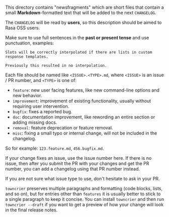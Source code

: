 This directory contains "newsfragments" which are short files that contain a small
**Markdown**-formatted text that will be added to the next `CHANGELOG`.

The `CHANGELOG` will be read by **users**, so this description should be aimed
to Rasa OSS users.

Make sure to use full sentences in the **past or present tense** and use
punctuation, examples:

    Slots will be correctly interpolated if there are lists in custom response templates.

    Previously this resulted in no interpolation.

Each file should be named like `<ISSUE>.<TYPE>.md`, where
`<ISSUE>` is an issue / PR number, and `<TYPE>` is one of:

* `feature`: new user facing features, like new command-line options and new behavior.
* `improvement`: improvement of existing functionality, usually without requiring user intervention.
* `bugfix`: fixes a reported bug.
* `doc`: documentation improvement, like rewording an entire section or adding missing docs.
* `removal`: feature deprecation or feature removal.
* `misc`: fixing a small typo or internal change, will not be included in the changelog.

So for example: `123.feature.md`, `456.bugfix.md`.

If your change fixes an issue, use the issue number here. If there is no issue,
then after you submit the PR with your changes and get the PR number, you can add a
changelog using that PR number instead.

If you are not sure what issue type to use, don't hesitate to ask in your PR.

`towncrier` preserves multiple paragraphs and formatting (code blocks, lists,
and so on), but for entries other than `features` it is usually better to stick
to a single paragraph to keep it concise. You can install `towncrier` and then
run `towncrier --draft` if you want to get a preview of how your change will look
in the final release notes.
